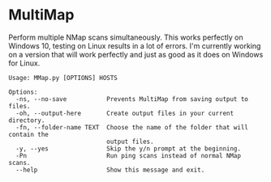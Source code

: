 # MultiMap
 
Perform multiple NMap scans simultaneously. This works perfectly on Windows 10, testing on Linux results in a lot of errors. I'm currently working on a version that will work perfectly and just as good as it does on Windows for Linux.

```
Usage: MMap.py [OPTIONS] HOSTS

Options:
  -ns, --no-save           Prevents MultiMap from saving output to files.
  -oh, --output-here       Create output files in your current directory.
  -fn, --folder-name TEXT  Choose the name of the folder that will contain the
                           output files.
  -y, --yes                Skip the y/n prompt at the beginning.
  -Pn                      Run ping scans instead of normal NMap scans.
  --help                   Show this message and exit.
```
